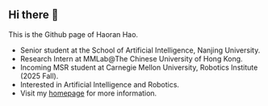 ## Hi there 👋

This is the Github page of Haoran Hao.

- Senior student at the School of Artificial Intelligence, Nanjing University.
- Research Intern at MMLab@The Chinese University of Hong Kong.
- Incoming MSR student at Carnegie Mellon University, Robotics Institute (2025 Fall).
- Interested in Artificial Intelligence and Robotics.
- Visit my [homepage](https://hoar012.github.io/) for more information.
